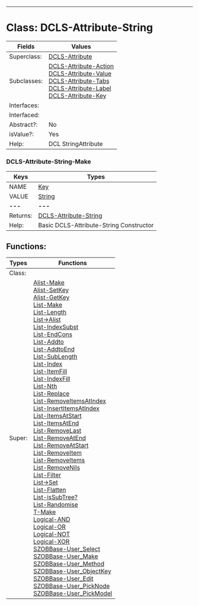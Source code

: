 ---------

# Class:	DCLS-Attribute-String

| Fields | Values |
| --------- | --------- |
| Superclass: | [DCLS-Attribute](DCLS-Attribute.html) |
| Subclasses: | [DCLS-Attribute-Action](DCLS-Attribute-Action.html) <br> [DCLS-Attribute-Value](DCLS-Attribute-Value.html) <br> [DCLS-Attribute-Tabs](DCLS-Attribute-Tabs.html) <br> [DCLS-Attribute-Label](DCLS-Attribute-Label.html) <br> [DCLS-Attribute-Key](DCLS-Attribute-Key.html) |
| Interfaces: |  |
| Interfaced: |  |
| Abstract?: | No |
| isValue?: | Yes |
| Help: | DCL StringAttribute |

### DCLS-Attribute-String-Make

| Keys | Types |
| --------- | --------- |
| NAME | [Key](Key.html) |
| VALUE | [String](String.html) |
| **---** | **---** |
| Returns: | [DCLS-Attribute-String](DCLS-Attribute-String.html) |
| Help: | Basic DCLS-Attribute-String Constructor |


## Functions:

| Types | Functions |
| --------- | --------- |
| Class: |  |
| Super: | [Alist-Make](Alist.html) <br> [Alist-SetKey](Alist.html) <br> [Alist-GetKey](Alist.html) <br> [List-Make](List.html) <br> [List-Length](List.html) <br> [List->Alist](List.html) <br> [List-IndexSubst](List.html) <br> [List-EndCons](List.html) <br> [List-Addto](List.html) <br> [List-AddtoEnd](List.html) <br> [List-SubLength](List.html) <br> [List-Index](List.html) <br> [List-ItemFill](List.html) <br> [List-IndexFill](List.html) <br> [List-Nth](List.html) <br> [List-Replace](List.html) <br> [List-RemoveItemsAtIndex](List.html) <br> [List-InsertItemsAtIndex](List.html) <br> [List-ItemsAtStart](List.html) <br> [List-ItemsAtEnd](List.html) <br> [List-RemoveLast](List.html) <br> [List-RemoveAtEnd](List.html) <br> [List-RemoveAtStart](List.html) <br> [List-RemoveItem](List.html) <br> [List-RemoveItems](List.html) <br> [List-RemoveNils](List.html) <br> [List-Filter](List.html) <br> [List->Set](List.html) <br> [List-Flatten](List.html) <br> [List-isSubTree?](List.html) <br> [List-Randomise](List.html) <br> [T-Make](T.html) <br> [Logical-AND](Logical.html) <br> [Logical-OR](Logical.html) <br> [Logical-NOT](Logical.html) <br> [Logical-XOR](Logical.html) <br> [SZOBBase-User_Select](SZOBBase.html) <br> [SZOBBase-User_Make](SZOBBase.html) <br> [SZOBBase-User_Method](SZOBBase.html) <br> [SZOBBase-User_ObjectKey](SZOBBase.html) <br> [SZOBBase-User_Edit](SZOBBase.html) <br> [SZOBBase-User_PickNode](SZOBBase.html) <br> [SZOBBase-User_PickModel](SZOBBase.html) |


